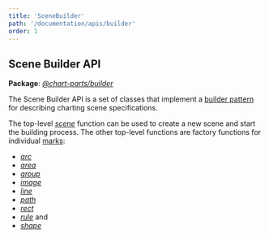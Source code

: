 ```yaml
---
title: 'SceneBuilder'
path: '/documentation/apis/builder'
order: 1
---
```


## Scene Builder API

__Package__: [_@chart-parts/builder_](/apidocs/client/builder/index.html)

The Scene Builder API is a set of classes that implement a [builder pattern](https://en.wikipedia.org/wiki/Builder_pattern) for describing charting scene specifications. 

The top-level [_scene_](/apidocs/client/builder/modules/_index_.html#scene) function can be used to create a new scene and start the building process. The other top-level functions are factory functions for individual [marks](/documentation/concepts/marks): 
* [_arc_](/apidocs/client/builder/modules/_index_.html#arc)
* [_area_](/apidocs/client/builder/modules/_index_.html#area)
* [_group_](/apidocs/client/builder/modules/_index_.html#group)
* [_image_](/apidocs/client/builder/modules/_index_.html#image)
* [_line_](/apidocs/client/builder/modules/_index_.html#line)
* [_path_](/apidocs/client/builder/modules/_index_.html#path)
* [_rect_](/apidocs/client/builder/modules/_index_.html#rect)
* [_rule_](/apidocs/client/builder/modules/_index_.html#rule) and 
* [_shape_](/apidocs/client/builder/modules/_index_.html#shape)

